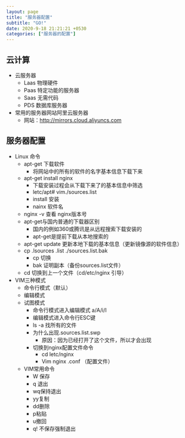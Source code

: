 ```yaml
---
layout: page
title: "服务器配置"
subtitle: "GO!"
date: 2020-9-18 21:21:21 +0530
categories: ["服务器的配置"]
---
```


## 云计算

- 云服务器
    - Laas 物理硬件
    - Paas 特定功能的服务器
    - Saas 无需代码
    - PDS 数据库服务器
- 常用的服务器网站阿里云服务器
    - 网站：http://mirrors.cloud.aliyuncs.com

## 服务器配置

- Linux 命令
    - apt-get 下载软件
        - 将网站中的所有的软件的名字基本信息下载下来
    - apt-get install nginx
        - 下载安装过程会从下载下来了的基本信息中筛选
        - letc/apt# vim./sources.list
        - install 安装
        - nainx 软件名
    - nginx -v 查看 nginx版本号
    - apt-get与国内普通的下载器区别
        - 国内的例如360或腾讯是从远程搜索下载安装的
        - apt-get是提前下载从本地搜索的
    - apt-get update 更新本地下载的基本信息（更新镜像源的软件信息）
    - cp .lsources .list ./sources.list.bak 
        - cp 切换
        - bak 证明副本（备份sources.list文件）
    - cd 切换到上一个文件（cd/etc/nginx 引导）
- VIM三种模式
    - 命令行模式（默认）
    - 编辑模式
    - 试图模式
       - 命令行模式进入编辑模式 a/A/i/I
       - 编辑模式进入命令行ESC键
       - ls -a 找所有的文件
        - 为什么出现.sources.list.swp 
            - 原因：因为已经打开了这个文件，所以才会出现
        - 切换到nginx配置文件命令
            - cd letc/nginx
            - Vim nginx .conf （配置文件）
    - VIM常用命令
        - W 保存
        - q 退出
        - wq保持退出
        - yy复制
        - dd删除
        - p粘贴
        - u撤回
        - q! 不保存强制退出

